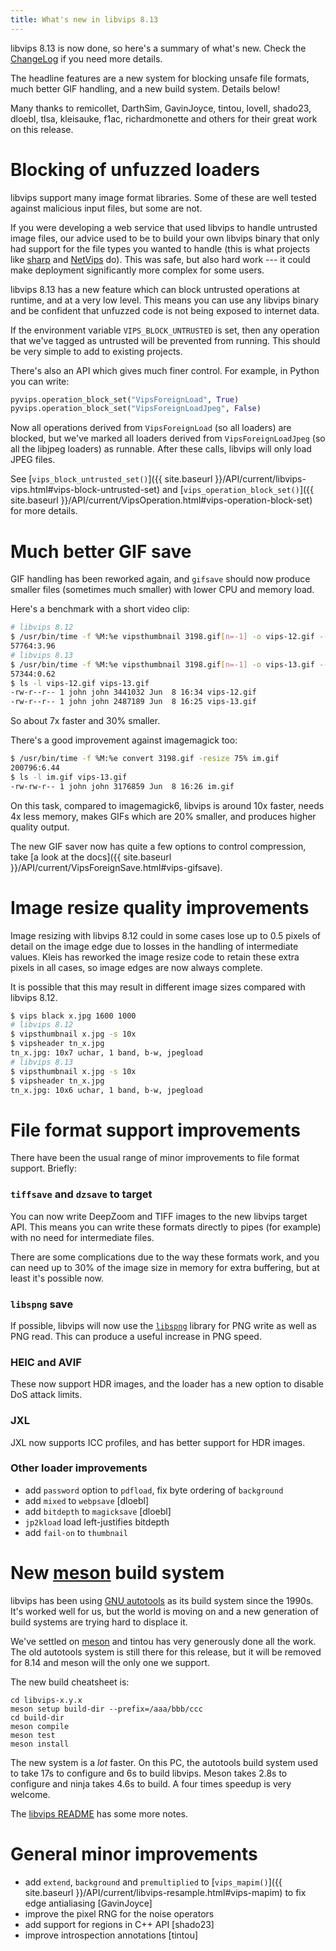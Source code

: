 ```yaml
---
title: What's new in libvips 8.13
---
```


libvips 8.13 is now done, so here's a summary of what's new. Check the
[ChangeLog](https://github.com/libvips/libvips/blob/master/ChangeLog)
if you need more details.

The headline features are a new system for blocking unsafe file formats,
much better GIF handling, and a new build system. Details below!

Many thanks to remicollet, DarthSim, GavinJoyce, tintou, lovell, shado23,
dloebl, tlsa, kleisauke, f1ac, richardmonette and others for their great
work on this release.

# Blocking of unfuzzed loaders

libvips support many image format libraries. Some of these are well tested
against malicious input files, but some are not.

If you were developing a web service that used libvips to handle
untrusted image files, our advice used to be to build your own libvips
binary that only had support for the file types you wanted to handle
(this is what projects like [sharp](https://sharp.pixelplumbing.com) and
[NetVips](https://kleisauke.github.io/net-vips/) do).  This was safe, but
also hard work --- it could make deployment significantly more complex for
some users.

libvips 8.13 has a new feature which can block untrusted operations at
runtime, and at a very low level. This means you can use any libvips binary
and be confident that unfuzzed code is not being exposed to internet data.

If the environment variable `VIPS_BLOCK_UNTRUSTED` is set, then any operation
that we've tagged as untrusted will be prevented from running. This should
be very simple to add to existing projects.

There's also an API which gives much finer control. For example, in Python
you can write:

```python
pyvips.operation_block_set("VipsForeignLoad", True)
pyvips.operation_block_set("VipsForeignLoadJpeg", False)
```

Now all operations derived from `VipsForeignLoad` (so all loaders) are
blocked, but we've marked all loaders derived from `VipsForeignLoadJpeg`
(so all the libjpeg loaders) as runnable. After these calls, libvips will
only load JPEG files.

See [`vips_block_untrusted_set()`]({{ site.baseurl
}}/API/current/libvips-vips.html#vips-block-untrusted-set) and
[`vips_operation_block_set()`]({{ site.baseurl
}}/API/current/VipsOperation.html#vips-operation-block-set) for more details.

# Much better GIF save

GIF handling has been reworked again, and `gifsave` should now produce
smaller files (sometimes much smaller) with lower CPU and memory load.

Here's a benchmark with a short video clip:

```bash
# libvips 8.12
$ /usr/bin/time -f %M:%e vipsthumbnail 3198.gif[n=-1] -o vips-12.gif --size 224
57764:3.96
# libvips 8.13
$ /usr/bin/time -f %M:%e vipsthumbnail 3198.gif[n=-1] -o vips-13.gif --size 224
57344:0.62
$ ls -l vips-12.gif vips-13.gif
-rw-r--r-- 1 john john 3441032 Jun  8 16:34 vips-12.gif
-rw-r--r-- 1 john john 2487189 Jun  8 16:25 vips-13.gif
```

So about 7x faster and 30% smaller.

There's a good improvement against imagemagick too:

```bash
$ /usr/bin/time -f %M:%e convert 3198.gif -resize 75% im.gif
200796:6.44
$ ls -l im.gif vips-13.gif
-rw-rw-r-- 1 john john 3176859 Jun  8 16:26 im.gif
```

On this task, compared to imagemagick6, libvips is around 10x faster,
needs 4x less memory, makes GIFs which are 20% smaller, and produces higher
quality output.

The new GIF saver now has quite a few options to control
compression, take [a look at the docs]({{ site.baseurl
}}/API/current/VipsForeignSave.html#vips-gifsave).

# Image resize quality improvements

Image resizing with libvips 8.12 could in some cases lose up to 0.5 pixels
of detail on the image edge due to losses in the handling of intermediate
values. Kleis has reworked the image resize code to retain these extra
pixels in all cases, so image edges are now always complete.

It is possible that this may result in different image sizes compared with
libvips 8.12.

```bash
$ vips black x.jpg 1600 1000
# libvips 8.12
$ vipsthumbnail x.jpg -s 10x
$ vipsheader tn_x.jpg
tn_x.jpg: 10x7 uchar, 1 band, b-w, jpegload
# libvips 8.13
$ vipsthumbnail x.jpg -s 10x
$ vipsheader tn_x.jpg
tn_x.jpg: 10x6 uchar, 1 band, b-w, jpegload
```

# File format support improvements

There have been the usual range of minor improvements to file format support.
Briefly:

### `tiffsave` and `dzsave` to target

You can now write DeepZoom and TIFF images to the new libvips target API. This
means you can write these formats directly to pipes (for example) 
with no need for intermediate files.

There are some complications due to the way these formats work, and you can
need up to 30% of the image size in memory for extra buffering, but at least
it's possible now.

### `libspng` save

If possible, libvips will now use the
[`libspng`](https://github.com/randy408/libspng) library for PNG write as
well as PNG read.  This can produce a useful increase in PNG speed.

### HEIC and AVIF

These now support HDR images, and the loader has a new option to disable 
DoS attack limits.

### JXL

JXL now supports ICC profiles, and has better support for HDR images.

### Other loader improvements

- add `password` option to `pdfload`, fix byte ordering of `background`
- add `mixed` to `webpsave` [dloebl]
- add `bitdepth` to `magicksave` [dloebl]
- `jp2kload` load left-justifies bitdepth
- add `fail-on` to `thumbnail`

# New [meson](https://mesonbuild.com) build system

libvips has been using [GNU
autotools](https://www.gnu.org/software/automake/manual/html_node/Autotools-Introduction.html)
as its build system since the 1990s. It's worked well for us, but the
world is moving on and a new generation of build systems are trying hard
to displace it.

We've settled on [meson](https://mesonbuild.com) and tintou has very
generously done all the work. The old autotools system is still there for this
release, but it will be removed for 8.14 and meson will the only one we
support.

The new build cheatsheet is:

```
cd libvips-x.y.x
meson setup build-dir --prefix=/aaa/bbb/ccc
cd build-dir
meson compile
meson test
meson install
```

The new system is a *lot* faster. On this PC, the autotools build system used
to take 17s to configure and 6s to build libvips. Meson takes 2.8s to
configure and ninja takes 4.6s to build. A four times speedup is very welcome.

The [libvips
README](https://github.com/libvips/libvips#building-from-source)
has some more notes.

# General minor improvements

- add `extend`, `background` and `premultiplied` to [`vips_mapim()`]({{ site.baseurl
  }}/API/current/libvips-resample.html#vips-mapim) to fix edge antialiasing
  [GavinJoyce]
- improve the pixel RNG for the noise operators
- add support for regions in C++ API [shado23]
- improve introspection annotations [tintou]
